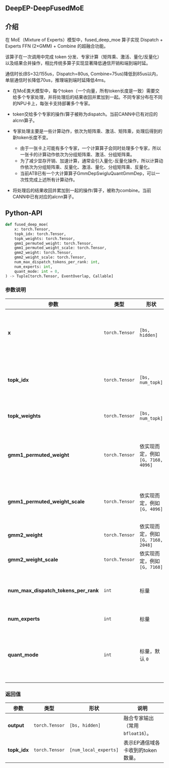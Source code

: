 <h2 align="left">
DeepEP-DeepFusedMoE
</h2>


## 介绍
在 MoE（Mixture of Experts）模型中，fused_deep_moe 算子实现 Dispatch + Experts FFN (2×GMM) + Combine 的超融合功能。

该算子在一次调用中完成 token 分发、专家计算（矩阵乘、激活、量化/反量化）以及结果合并操作，相比传统多算子实现显著降低通信开销和端到端时延。

通信时长(BS=32/155us，Dispatch=80us, Combine=75us)降低到85us以内，单层通信时长降低70us，推理端到端时延降低4ms。

* 在MoE类大模型中，每个token（一个向量，所有token长度是一致）需要交给多个专家处理，并将处理后的结果收回并累加到一起。不同专家分布在不同的NPU卡上，每张卡支持部署多个专家。

* token交给多个专家的操作/算子被称为dispatch。当前CANN中已有对应的alcnn算子。
* 专家处理主要是一些计算动作，依次为矩阵乘、激活、矩阵乘，处理后得到的新token长度不变。
  * 由于一张卡上可能有多个专家，一个计算算子会同时处理多个专家，所以一张卡的计算动作依次为分组矩阵乘、激活、分组矩阵乘。
  * 为了减少显存开销、加速计算，通常会引入量化-反量化操作，所以计算动作依次为分组矩阵乘、反量化、激活、量化、分组矩阵乘、反量化。
  * 当前ATB已有一个大计算算子GmmDepSwigluQuantGmmDep，可以一次性完成上述所有计算动作。
* 将处理后的结果收回并累加到一起的操作/算子，被称为combine。当前CANN中已有对应的alcnn算子。

## Python-API
```python
def fused_deep_moe(
    x: torch.Tensor,
    topk_idx: torch.Tensor,
    topk_weights: torch.Tensor,
    gmm1_permuted_weight: torch.Tensor,
    gmm1_permuted_weight_scale: torch.Tensor,
    gmm2_weight: torch.Tensor,
    gmm2_weight_scale: torch.Tensor,
    num_max_dispatch_tokens_per_rank: int,
    num_experts: int,
    quant_mode: int = 0,
) -> Tuple[torch.Tensor, EventOverlap, Callable]
```

### 参数说明
| 参数                                   | 类型             | 形状                         | 说明                                            |
| ------------------------------------ | -------------- | -------------------------- |-----------------------------------------------|
| **x**                                | `torch.Tensor` | `[bs, hidden]`             | 输入 token 表示，每行一个 token 的隐藏向量（常用 `bfloat16`）。  |
| **topk_idx**                         | `torch.Tensor` | `[bs, num_topk]`           | 每个 token 的专家索引，`int64`，支持 `-1` 表示该 token 不分发。 |
| **topk_weights**                     | `torch.Tensor` | `[bs, num_topk]`           | 合并专家输出的加权系数（`float32`）。                       |
| **gmm1_permuted_weight**             | `torch.Tensor` | 依实现而定，例如 `[G, 7168, 4096]` | 第一阶段（上投）专家权重，已做 permute 以适配 Grouped MatMul。   |
| **gmm1_permuted_weight_scale**       | `torch.Tensor` | 依实现而定，例如 `[G, 4096]`       | 第一阶段权重量化 scale，量化模式下必需（`float32`）。            |
| **gmm2_weight**                      | `torch.Tensor` | 依实现而定，例如 `[G, 7168, 2048]` | 第二阶段（下投）专家权重。                                 |
| **gmm2_weight_scale**                | `torch.Tensor` | 依实现而定，例如 `[G, 7168]`       | 第二阶段权重量化 scale。                               |
| **num_max_dispatch_tokens_per_rank** | `int`          | 标量                         | 每个 rank 最多分发的 token 数，用于 buffer/内存分配。         |
| **num_experts**                      | `int`          | 标量                         | 全局专家总数。                                       |
| **quant_mode**                       | `int`          | 标量，默认 `0`                  | 量化模式开关：`0` 表示关闭量化；非 `0` 表示启用量化/FP8 流程。（待后续开发） |

### 返回值
| 参数                                   | 类型             | 形状                         | 说明                     |
| ------------------------------------ | -------------- | -------------------------- |------------------------|
| **output**                           | `torch.Tensor` | `[bs, hidden]`             | 融合专家输出（常用 `bfloat16`）。 |
| **topk_idx**                         | `torch.Tensor` | `[num_local_experts]`           | 表示EP通信域各卡收到的token数量。   |

